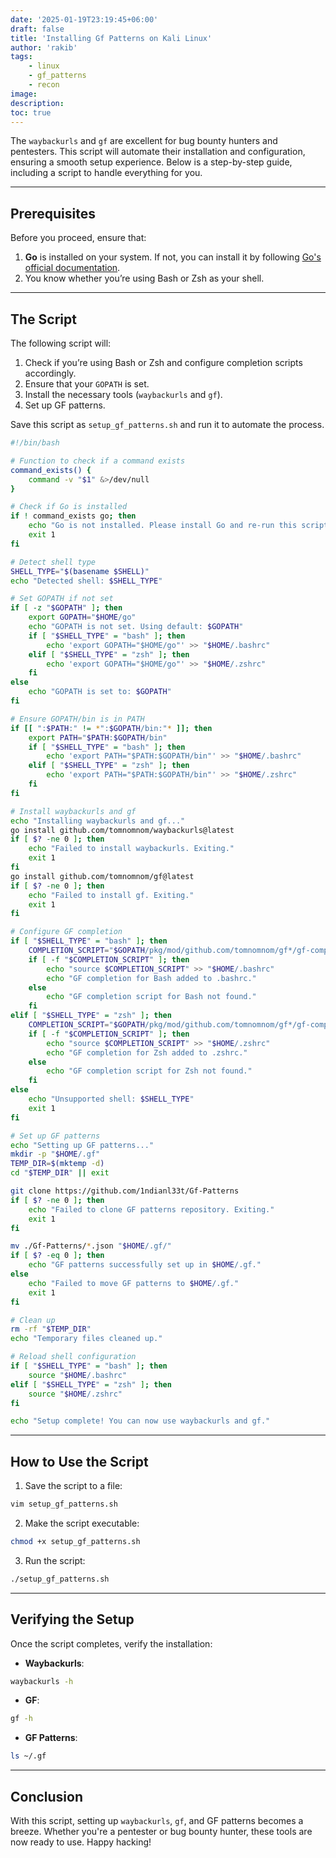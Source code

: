 ```yaml
---
date: '2025-01-19T23:19:45+06:00'
draft: false
title: 'Installing Gf Patterns on Kali Linux'
author: 'rakib'
tags:
    - linux
    - gf_patterns
    - recon
image:
description:
toc: true
---
```


The `waybackurls` and `gf` are excellent for bug bounty hunters and pentesters. This script will automate their installation and configuration, ensuring a smooth setup experience. Below is a step-by-step guide, including a script to handle everything for you.

---

## Prerequisites

Before you proceed, ensure that:

1. **Go** is installed on your system. If not, you can install it by following [Go's official documentation](https://golang.org/doc/install).
2. You know whether you’re using Bash or Zsh as your shell.

---

## The Script

The following script will:

1. Check if you’re using Bash or Zsh and configure completion scripts accordingly.
2. Ensure that your `GOPATH` is set.
3. Install the necessary tools (`waybackurls` and `gf`).
4. Set up GF patterns.

Save this script as `setup_gf_patterns.sh` and run it to automate the process.

```bash
#!/bin/bash

# Function to check if a command exists
command_exists() {
    command -v "$1" &>/dev/null
}

# Check if Go is installed
if ! command_exists go; then
    echo "Go is not installed. Please install Go and re-run this script."
    exit 1
fi

# Detect shell type
SHELL_TYPE="$(basename $SHELL)"
echo "Detected shell: $SHELL_TYPE"

# Set GOPATH if not set
if [ -z "$GOPATH" ]; then
    export GOPATH="$HOME/go"
    echo "GOPATH is not set. Using default: $GOPATH"
    if [ "$SHELL_TYPE" = "bash" ]; then
        echo 'export GOPATH="$HOME/go"' >> "$HOME/.bashrc"
    elif [ "$SHELL_TYPE" = "zsh" ]; then
        echo 'export GOPATH="$HOME/go"' >> "$HOME/.zshrc"
    fi
else
    echo "GOPATH is set to: $GOPATH"
fi

# Ensure GOPATH/bin is in PATH
if [[ ":$PATH:" != *":$GOPATH/bin:"* ]]; then
    export PATH="$PATH:$GOPATH/bin"
    if [ "$SHELL_TYPE" = "bash" ]; then
        echo 'export PATH="$PATH:$GOPATH/bin"' >> "$HOME/.bashrc"
    elif [ "$SHELL_TYPE" = "zsh" ]; then
        echo 'export PATH="$PATH:$GOPATH/bin"' >> "$HOME/.zshrc"
    fi
fi

# Install waybackurls and gf
echo "Installing waybackurls and gf..."
go install github.com/tomnomnom/waybackurls@latest
if [ $? -ne 0 ]; then
    echo "Failed to install waybackurls. Exiting."
    exit 1
fi
go install github.com/tomnomnom/gf@latest
if [ $? -ne 0 ]; then
    echo "Failed to install gf. Exiting."
    exit 1
fi

# Configure GF completion
if [ "$SHELL_TYPE" = "bash" ]; then
    COMPLETION_SCRIPT="$GOPATH/pkg/mod/github.com/tomnomnom/gf*/gf-completion.bash"
    if [ -f "$COMPLETION_SCRIPT" ]; then
        echo "source $COMPLETION_SCRIPT" >> "$HOME/.bashrc"
        echo "GF completion for Bash added to .bashrc."
    else
        echo "GF completion script for Bash not found."
    fi
elif [ "$SHELL_TYPE" = "zsh" ]; then
    COMPLETION_SCRIPT="$GOPATH/pkg/mod/github.com/tomnomnom/gf*/gf-completion.zsh"
    if [ -f "$COMPLETION_SCRIPT" ]; then
        echo "source $COMPLETION_SCRIPT" >> "$HOME/.zshrc"
        echo "GF completion for Zsh added to .zshrc."
    else
        echo "GF completion script for Zsh not found."
    fi
else
    echo "Unsupported shell: $SHELL_TYPE"
    exit 1
fi

# Set up GF patterns
echo "Setting up GF patterns..."
mkdir -p "$HOME/.gf"
TEMP_DIR=$(mktemp -d)
cd "$TEMP_DIR" || exit

git clone https://github.com/1ndianl33t/Gf-Patterns
if [ $? -ne 0 ]; then
    echo "Failed to clone GF patterns repository. Exiting."
    exit 1
fi

mv ./Gf-Patterns/*.json "$HOME/.gf/"
if [ $? -eq 0 ]; then
    echo "GF patterns successfully set up in $HOME/.gf."
else
    echo "Failed to move GF patterns to $HOME/.gf."
    exit 1
fi

# Clean up
rm -rf "$TEMP_DIR"
echo "Temporary files cleaned up."

# Reload shell configuration
if [ "$SHELL_TYPE" = "bash" ]; then
    source "$HOME/.bashrc"
elif [ "$SHELL_TYPE" = "zsh" ]; then
    source "$HOME/.zshrc"
fi

echo "Setup complete! You can now use waybackurls and gf."
```

---

## How to Use the Script
1. Save the script to a file:
```bash
vim setup_gf_patterns.sh
```
2. Make the script executable:
```bash
chmod +x setup_gf_patterns.sh
```
3. Run the script:
```bash
./setup_gf_patterns.sh
```

---

## Verifying the Setup

Once the script completes, verify the installation:

- **Waybackurls**:
```bash
waybackurls -h
```

- **GF**:
```bash
gf -h
```

- **GF Patterns**:
```bash
ls ~/.gf
```

---

## Conclusion

With this script, setting up `waybackurls`, `gf`, and GF patterns becomes a breeze. Whether you're a pentester or bug bounty hunter, these tools are now ready to use. Happy hacking!

